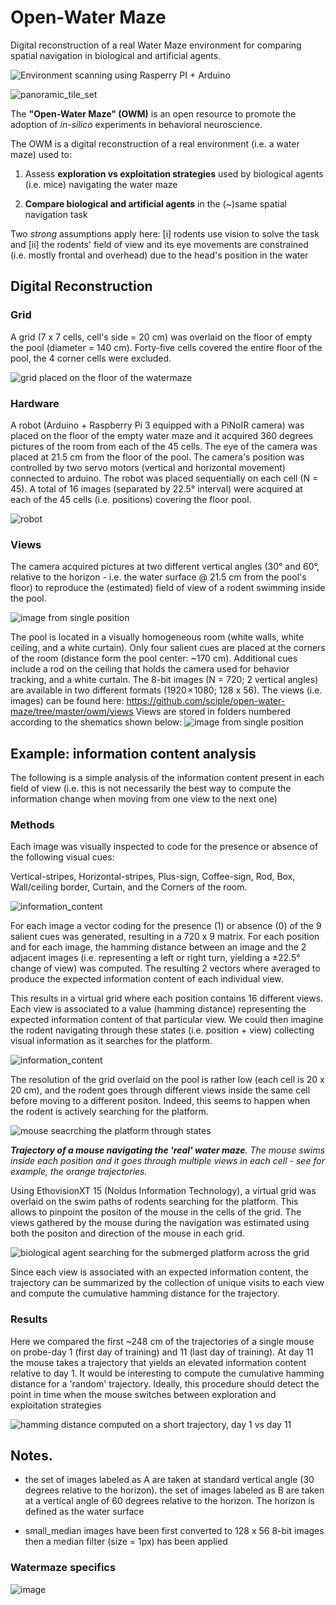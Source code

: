 # Open-Water Maze
Digital reconstruction of a real Water Maze environment for comparing spatial navigation in biological and artificial agents.

![Environment scanning using Rasperry PI + Arduino](graphics/environment_scanning.png)

![panoramic_tile_set](graphics/panoramic_tile_set.png)

The **"Open-Water Maze" (OWM)** is an open resource to promote the adoption of *in-silico* experiments in behavioral neuroscience.

The OWM is a digital reconstruction of a real environment (i.e. a water maze) used to:

1. Assess **exploration vs exploitation strategies** used by biological agents (i.e. mice) navigating the water maze

2. **Compare biological and artificial agents** in the (~)same  spatial navigation task


Two _strong_ assumptions apply here: [i] rodents use vision to solve the task and [ii] the rodents' field of view and its eye movements are constrained (i.e. mostly frontal and overhead) due to the head's position in the water

## Digital Reconstruction

### Grid

A grid (7 x 7 cells, cell's side = 20 cm) was overlaid on the floor of empty the pool (diameter = 140 cm). Forty-five cells covered the entire floor of the pool, the 4 corner cells were excluded.

![grid placed on the floor of the watermaze](graphics/grid.png)

### Hardware
A robot (Arduino + Raspberry Pi 3 equipped with a PiNoIR camera) was placed on the floor of the empty water maze and it acquired 360 degrees pictures of the room from each of the 45 cells. The eye of the camera was placed at 21.5 cm from the floor of the pool. The camera's position was controlled by two servo motors (vertical and horizontal movement) connected to arduino. The robot was placed sequentially on each cell (N = 45). A total of 16 images (separated by 22.5° interval) were acquired at each of the 45 cells (i.e. positions) covering the floor pool.

![robot](graphics/robot.png)

### Views

The camera acquired pictures at two different vertical angles (30° and 60°, relative to the horizon - i.e. the water surface @ 21.5 cm from the pool's floor) to reproduce the (estimated) field of view of a rodent swimming inside the pool.

![image from single position](graphics/image_from_single_position.png)

The pool is located in a visually homogeneous room (white walls, white ceiling, and a white curtain). Only four salient cues are placed at the corners of the room (distance form the pool center: ~170 cm). Additional cues include a rod on the ceiling that holds the camera used for behavior tracking, and a white curtain. The 8-bit images (N = 720; 2 vertical angles) are available in two different formats (1920 × 1080; 128 x 56).
The views (i.e. images) can be found here: https://github.com/sciple/open-water-maze/tree/master/owm/views
Views are stored in folders numbered according to the shematics shown below:
![image from single position](graphics/grid_cell_numbers.png)


## Example: information content analysis

The following is a simple analysis of the information content present in each field of view (i.e. this is not necessarily the best way to compute the information change when moving from one view to the next one)

### Methods
Each image was visually inspected to code for the presence or absence of the following visual cues: 

Vertical-stripes, Horizontal-stripes, Plus-sign, Coffee-sign, Rod, Box, Wall/ceiling border, Curtain, and the Corners of the room.

![information_content](graphics/example_cues.png)

For each image a vector coding for the presence (1) or absence (0) of the 9 salient cues was generated, resulting in a 720 x 9 matrix. For each position and for each image, the hamming distance between an image and the 2 adjacent images (i.e. representing a left or right turn, yielding a ±22.5° change of view) was computed. The resulting 2 vectors where averaged to produce the expected information content of each individual view.

This results in a virtual grid where each position contains 16 different views. Each view is associated to a value (hamming distance) representing the expected information content of that particular view. We could then imagine the rodent navigating through these states (i.e. position + view) collecting visual information as it searches for the platform.

![information_content](graphics/information_content.png)

The resolution of the grid overlaid on the pool is rather low (each cell is 20 x 20 cm), and the rodent goes through different views inside the same cell before moving to a different positon. Indeed, this seems to happen when the rodent is actively searching for the platform.

![mouse seacrching the platform through states](graphics/mouse_seeking_platform_through_views.png)

_**Trajectory of a mouse navigating the 'real' water maze**. The mouse swims inside each position and it goes through multiple views in each cell - see for example, the orange trajectories._

Using EthovisionXT 15 (Noldus Information Technology), a virtual grid was overlaid on the swim paths of rodents searching for the platform. This allows to pinpoint the positon of the mouse in the cells of the grid. The views gathered by the mouse during the navigation was estimated using both the positon and direction of the mouse in each grid.

![biological agent searching for the submerged platform across the grid](graphics/probe_d11_9s.png)

Since each view is associated with an expected information content, the trajectory can be summarized by the collection of unique visits to each view and compute the cumulative hamming distance for the trajectory.

### Results
Here we compared the first ~248 cm of the trajectories of a single mouse on probe-day 1 (first day of training) and  11 (last day of training). At day 11 the mouse takes a trajectory that yields an elevated information content relative to day 1. It would be interesting to compute the cumulative hamming distance for a 'random' trajectory. Ideally, this procedure should detect the point in time when the mouse switches between exploration and exploitation strategies

![hamming distance computed on a short trajectory, day 1 vs day 11](graphics/hamming_distance_performance.png)


## Notes.

- the set of images labeled as A are taken at standard vertical angle (30 degrees relative to the horizon).
  the set of images labeled as B are taken at a vertical angle of 60 degrees relative to the horizon.
  The horizon is defined as the water surface

- small_median images have been first converted to 128 x 56 8-bit images then a median filter (size = 1px) has been applied



### Watermaze specifics

![image](graphics/water_maze_measures.jpg)




